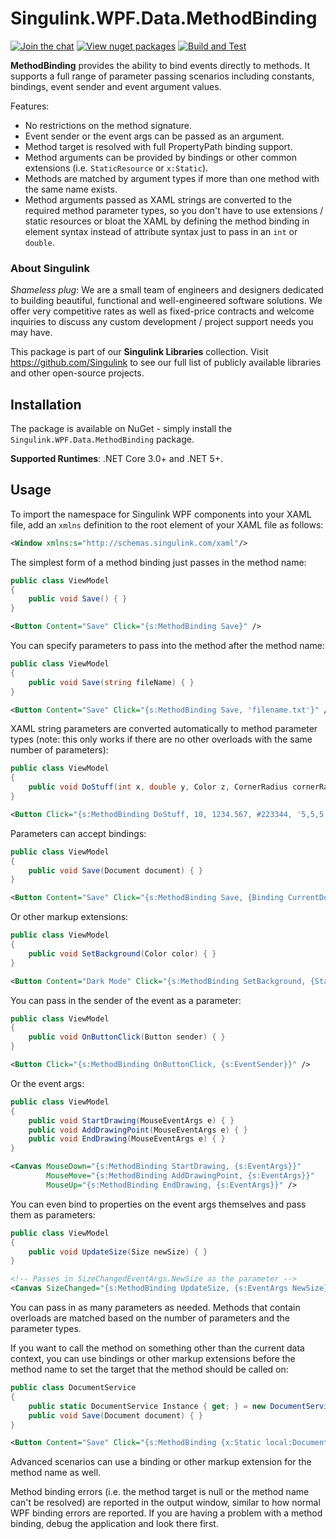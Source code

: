 # Singulink.WPF.Data.MethodBinding

[![Join the chat](https://badges.gitter.im/Singulink/community.svg)](https://gitter.im/Singulink/community?utm_source=badge&utm_medium=badge&utm_campaign=pr-badge&utm_content=badge)
[![View nuget packages](https://img.shields.io/nuget/v/Singulink.WPF.Data.MethodBinding.svg)](https://www.nuget.org/packages/Singulink.WPF.Data.MethodBinding/)
[![Build and Test](https://github.com/Singulink/Singulink.WPF.Data.MethodBinding/workflows/build%20and%20test/badge.svg)](https://github.com/Singulink/Singulink.WPF.Data.MethodBinding/actions?query=workflow%3A%22build+and+test%22)

**MethodBinding** provides the ability to bind events directly to methods. It supports a full range of parameter passing scenarios including constants, bindings, event sender and event argument values.

Features:
- No restrictions on the method signature.
- Event sender or the event args can be passed as an argument.
- Method target is resolved with full PropertyPath binding support.
- Method arguments can be provided by bindings or other common extensions (i.e. `StaticResource` or `x:Static`).
- Methods are matched by argument types if more than one method with the same name exists.
- Method arguments passed as XAML strings are converted to the required method parameter types, so you don't have to use extensions / static resources or bloat the XAML by defining the method binding in element syntax instead of attribute syntax just to pass in an `int` or `double`.

### About Singulink

*Shameless plug*: We are a small team of engineers and designers dedicated to building beautiful, functional and well-engineered software solutions. We offer very competitive rates as well as fixed-price contracts and welcome inquiries to discuss any custom development / project support needs you may have.

This package is part of our **Singulink Libraries** collection. Visit https://github.com/Singulink to see our full list of publicly available libraries and other open-source projects.

## Installation

The package is available on NuGet - simply install the `Singulink.WPF.Data.MethodBinding` package.

**Supported Runtimes**: .NET Core 3.0+ and .NET 5+.

## Usage

To import the namespace for Singulink WPF components into your XAML file, add an `xmlns` definition to the root element of your XAML file as follows:

```xml
<Window xmlns:s="http://schemas.singulink.com/xaml"/>
```

The simplest form of a method binding just passes in the method name:
```cs
public class ViewModel
{
    public void Save() { }
}
```
```xml
<Button Content="Save" Click="{s:MethodBinding Save}" />
```

You can specify parameters to pass into the method after the method name:
```cs
public class ViewModel
{
    public void Save(string fileName) { }
}
```
```xml
<Button Content="Save" Click="{s:MethodBinding Save, 'filename.txt'}" />
```

XAML string parameters are converted automatically to method parameter types (note: this only works if there are no other overloads with the same number of parameters):

```cs
public class ViewModel
{
    public void DoStuff(int x, double y, Color z, CornerRadius cornerRadius) { }
}
```
```xml
<Button Click="{s:MethodBinding DoStuff, 10, 1234.567, #223344, '5,5,5,5'}" />
```

Parameters can accept bindings:
```cs
public class ViewModel
{
    public void Save(Document document) { }
}
```
```xml
<Button Content="Save" Click="{s:MethodBinding Save, {Binding CurrentDocument}}" />
```

Or other markup extensions:
```cs
public class ViewModel
{
    public void SetBackground(Color color) { }
}
```
```xml
<Button Content="Dark Mode" Click="{s:MethodBinding SetBackground, {StaticResource DarkBackground}}" />
```

You can pass in the sender of the event as a parameter:
```cs
public class ViewModel
{
    public void OnButtonClick(Button sender) { }
}
```
```xml
<Button Click="{s:MethodBinding OnButtonClick, {s:EventSender}}" />
```

Or the event args:
```cs
public class ViewModel
{
    public void StartDrawing(MouseEventArgs e) { }
    public void AddDrawingPoint(MouseEventArgs e) { }
    public void EndDrawing(MouseEventArgs e) { }
}
```
```xml
<Canvas MouseDown="{s:MethodBinding StartDrawing, {s:EventArgs}}"
        MouseMove="{s:MethodBinding AddDrawingPoint, {s:EventArgs}}"
        MouseUp="{s:MethodBinding EndDrawing, {s:EventArgs}}" />
```

You can even bind to properties on the event args themselves and pass them as parameters:
```cs
public class ViewModel
{
    public void UpdateSize(Size newSize) { }
}
```
```xml
<!-- Passes in SizeChangedEventArgs.NewSize as the parameter -->
<Canvas SizeChanged="{s:MethodBinding UpdateSize, {s:EventArgs NewSize}}" />
```

You can pass in as many parameters as needed. Methods that contain overloads are matched based on the number of parameters and the parameter types.

If you want to call the method on something other than the current data context, you can use bindings or other markup extensions before the method name to set the target that the method should be called on:
```cs
public class DocumentService
{
    public static DocumentService Instance { get; } = new DocumentService();
    public void Save(Document document) { }
}
```
```xml
<Button Content="Save" Click="{s:MethodBinding {x:Static local:DocumentService.Instance}, Save, {Binding CurrentDocument}}" />
```

Advanced scenarios can use a binding or other markup extension for the method name as well. 

Method binding errors (i.e. the method target is null or the method name can't be resolved) are reported in the output window, similar to how normal WPF binding errors are reported. If you are having a problem with a method binding, debug the application and look there first.